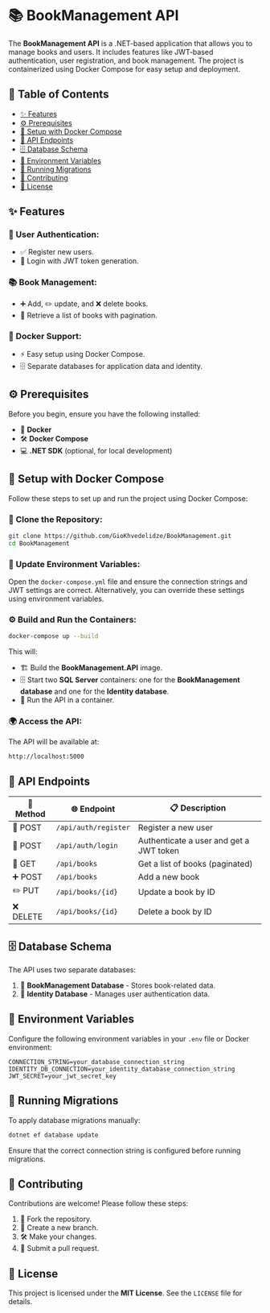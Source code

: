 # 📚 BookManagement API

The **BookManagement API** is a .NET-based application that allows you to manage books and users. It includes features like JWT-based authentication, user registration, and book management. The project is containerized using Docker Compose for easy setup and deployment.

## 📖 Table of Contents
- [✨ Features](#features)
- [⚙️ Prerequisites](#prerequisites)
- [🚀 Setup with Docker Compose](#setup-with-docker-compose)
- [📡 API Endpoints](#api-endpoints)
- [🗄 Database Schema](#database-schema)
- [🔧 Environment Variables](#environment-variables)
- [📜 Running Migrations](#running-migrations)
- [🤝 Contributing](#contributing)
- [📄 License](#license)

## ✨ Features

### 🔑 User Authentication:
- ✅ Register new users.
- 🔐 Login with JWT token generation.

### 📚 Book Management:
- ➕ Add, ✏️ update, and ❌ delete books.
- 📖 Retrieve a list of books with pagination.

### 🐳 Docker Support:
- ⚡ Easy setup using Docker Compose.
- 🗄 Separate databases for application data and identity.

## ⚙️ Prerequisites
Before you begin, ensure you have the following installed:
- 🐳 **Docker**
- 🛠 **Docker Compose**
- 💻 **.NET SDK** (optional, for local development)

## 🚀 Setup with Docker Compose
Follow these steps to set up and run the project using Docker Compose:

### 📂 Clone the Repository:
```bash
git clone https://github.com/GioKhvedelidze/BookManagement.git
cd BookManagement
```

### 🔧 Update Environment Variables:
Open the `docker-compose.yml` file and ensure the connection strings and JWT settings are correct.
Alternatively, you can override these settings using environment variables.

### ⚙️ Build and Run the Containers:
```bash
docker-compose up --build
```
This will:
- 🏗 Build the **BookManagement.API** image.
- 🗄 Start two **SQL Server** containers: one for the **BookManagement database** and one for the **Identity database**.
- 🚀 Run the API in a container.

### 🌍 Access the API:
The API will be available at:
```
http://localhost:5000
```

## 📡 API Endpoints
| 🔄 Method | 🌐 Endpoint | 📋 Description |
|--------|---------|-------------|
| 📝 POST | `/api/auth/register` | Register a new user |
| 🔑 POST | `/api/auth/login` | Authenticate a user and get a JWT token |
| 📖 GET | `/api/books` | Get a list of books (paginated) |
| ➕ POST | `/api/books` | Add a new book |
| ✏️ PUT | `/api/books/{id}` | Update a book by ID |
| ❌ DELETE | `/api/books/{id}` | Delete a book by ID |

## 🗄 Database Schema
The API uses two separate databases:
1. 📘 **BookManagement Database** - Stores book-related data.
2. 🔐 **Identity Database** - Manages user authentication data.

## 🔧 Environment Variables
Configure the following environment variables in your `.env` file or Docker environment:
```env
CONNECTION_STRING=your_database_connection_string
IDENTITY_DB_CONNECTION=your_identity_database_connection_string
JWT_SECRET=your_jwt_secret_key
```

## 📜 Running Migrations
To apply database migrations manually:
```bash
dotnet ef database update
```
Ensure that the correct connection string is configured before running migrations.

## 🤝 Contributing
Contributions are welcome! Please follow these steps:
1. 🍴 Fork the repository.
2. 🌿 Create a new branch.
3. 🛠 Make your changes.
4. 🔄 Submit a pull request.

## 📄 License
This project is licensed under the **MIT License**. See the `LICENSE` file for details.

